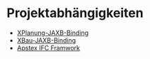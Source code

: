 # Projektabhängigkeiten
* [XPlanung-JAXB-Binding](https://github.com/RUB-Informatik-im-Bauwesen/XPlanung-JAXB-Binding)
* [XBau-JAXB-Binding](https://github.com/RUB-Informatik-im-Bauwesen/XBau-JAXB-Binding)  
* [Apstex IFC Framwork](http://www.apstex.com/)